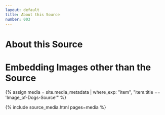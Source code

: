 ```yaml
---
layout: default
title: About this Source
number: 003
---
```


# About this Source

# Embedding Images other than the Source

{% assign media = site.media_metadata | where_exp: "item", "item.title == 'Image_of-Dogs-Source'" %}

{% include source_media.html pages=media %}
